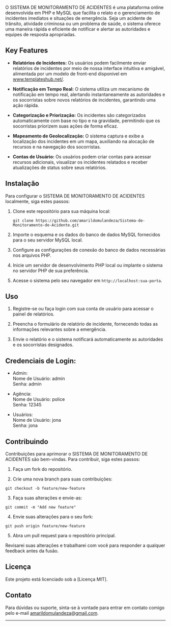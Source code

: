 O SISTEMA DE MONITORAMENTO DE ACIDENTES é uma plataforma online desenvolvida em PHP e MySQL que facilita o relato e o gerenciamento de incidentes imediatos e situações de emergência. Seja um acidente de trânsito, atividade criminosa ou um problema de saúde, o sistema oferece uma maneira rápida e eficiente de notificar e alertar as autoridades e equipes de resposta apropriadas.

## Key Features

- **Relatórios de Incidentes:** Os usuários podem facilmente enviar relatórios de incidentes por meio de nossa interface intuitiva e amigável, alimentada por um modelo de front-end disponível em www.templateshub.net/.

- **Notificação em Tempo Real:** O sistema utiliza um mecanismo de notificação em tempo real, alertando instantaneamente as autoridades e os socorristas sobre novos relatórios de incidentes, garantindo uma ação rápida.

- **Categorização e Priorização:** Os incidentes são categorizados automaticamente com base no tipo e na gravidade, permitindo que os socorristas priorizem suas ações de forma eficaz.

- **Mapeamento de Geolocalização:** O sistema captura e exibe a localização dos incidentes em um mapa, auxiliando na alocação de recursos e na navegação dos socorristas.

- **Contas de Usuário:** Os usuários podem criar contas para acessar recursos adicionais, visualizar os incidentes relatados e receber atualizações de status sobre seus relatórios.

## Instalação

Para configurar o SISTEMA DE MONITORAMENTO DE ACIDENTES localmente, siga estes passos:

1. Clone este repositório para sua máquina local:

   ```
   git clone https://github.com/amarildomulandeza/Sistema-de-Monitoramento-de-Acidente.git
   ```

2. Importe o esquema e os dados do banco de dados MySQL fornecidos para o seu servidor MySQL local.

3. Configure as configurações de conexão do banco de dados necessárias nos arquivos PHP.

4. Inicie um servidor de desenvolvimento PHP local ou implante o sistema no servidor PHP de sua preferência.

5. Acesse o sistema pelo seu navegador em `http://localhost:sua-porta`.

## Uso

1. Registre-se ou faça login com sua conta de usuário para acessar o painel de relatórios.

2. Preencha o formulário de relatório de incidente, fornecendo todas as informações relevantes sobre a emergência.

3. Envie o relatório e o sistema notificará automaticamente as autoridades e os socorristas designados.

## Credenciais de Login:

- Admin: <br>
Nome de Usuário: admin <br>
Senha: admin <br>

- Agência: <br>
Nome de Usuário: police <br>
Senha: 12345 <br>

- Usuários: <br>
Nome de Usuário: jona <br>
Senha: jona <br>

## Contribuindo

Contribuições para aprimorar o SISTEMA DE MONITORAMENTO DE ACIDENTES são bem-vindas. Para contribuir, siga estes passos:

1. Faça um fork do repositório.

2. Crie uma nova branch para suas contribuições:

```
git checkout -b feature/new-feature
```

3. Faça suas alterações e envie-as:

```
git commit -m "Add new feature"
```

4. Envie suas alterações para o seu fork:

```
git push origin feature/new-feature
```

5. Abra um pull request para o repositório principal.

Revisarei suas alterações e trabalharei com você para responder a qualquer feedback antes da fusão.

## Licença

Este projeto está licenciado sob a [Licença MIT].

## Contato

Para dúvidas ou suporte, sinta-se à vontade para entrar em contato comigo pelo e-mail amarildomulandeza@gmail.com.

---

